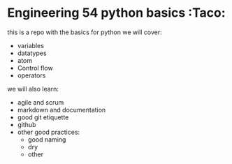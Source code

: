 # Engineering 54 python basics :Taco:

this is a repo with the basics for python
we will cover:
- variables
- datatypes
- atom
- Control flow
- operators

we will also learn:
- agile and scrum
- markdown and documentation
- good git etiquette
- github
- other good practices:
    - good naming
    - dry
    - other
    
